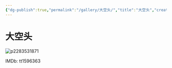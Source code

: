 ```yaml
---
{"dg-publish":true,"permalink":"/gallery/大空头/","title":"大空头","created":"2025-06-18T16:29:02.683+08:00"}
---
```



# 大空头
![p2283531871](https://hiraeth-picbed.oss-cn-beijing.aliyuncs.com/p2283531871.webp)

IMDb: tt1596363
